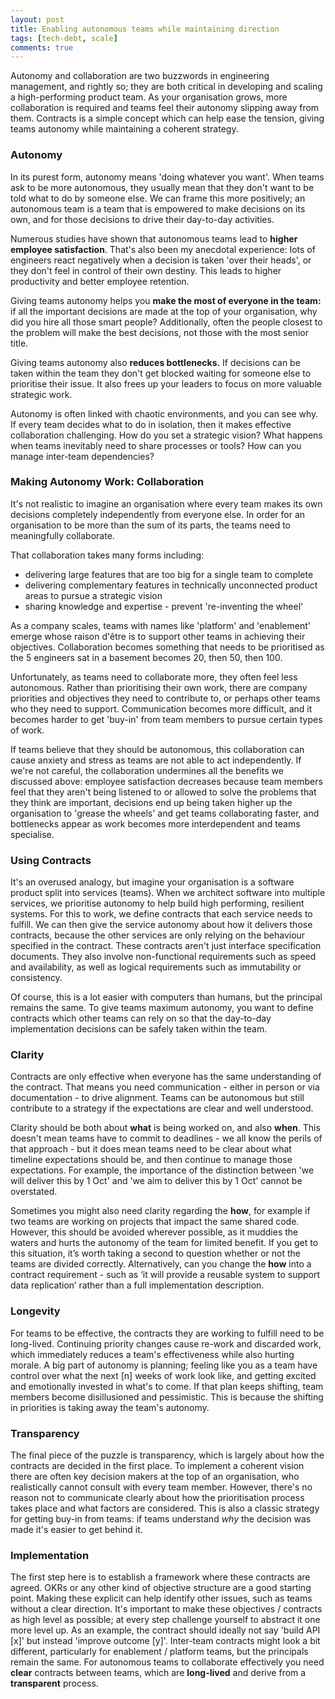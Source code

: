 ```yaml
---
layout: post
title: Enabling autonomous teams while maintaining direction
tags: [tech-debt, scale]
comments: true
---
```


Autonomy and collaboration are two buzzwords in engineering management, and rightly so; they are both
critical in developing and scaling a high-performing product team. As your organisation grows, more
collaboration is required and teams feel their autonomy slipping away from them. Contracts is a simple
concept which can help ease the tension, giving teams autonomy while maintaining a coherent strategy.

### Autonomy

In its purest form, autonomy means 'doing whatever you want'. When teams ask to be
more autonomous, they usually mean that they don't want to be told what to do by someone else.
We can frame this more positively; an autonomous team is a team that is empowered to make decisions
on its own, and for those decisions to drive their day-to-day activities.

Numerous studies have shown that autonomous teams lead to **higher employee satisfaction**. That's also
been my anecdotal experience: lots of engineers react negatively when a decision is taken 'over their
heads', or they don't feel in control of their own destiny. This leads to higher productivity and better
employee retention.

Giving teams autonomy helps you **make the most of everyone in the team:** if all the important
decisions are made at the top of your organisation, why did you hire all those smart people?
Additionally, often the people closest to the problem will make the best decisions, not
those with the most senior title.

Giving teams autonomy also **reduces bottlenecks.** If decisions can be taken within the team they
don't get blocked waiting for someone else to prioritise their issue. It also frees up your leaders
to focus on more valuable strategic work.

Autonomy is often linked with chaotic environments, and you can see why. If every team decides what
to do in isolation, then it makes effective collaboration challenging. How do you set a strategic
vision? What happens when teams inevitably need to share processes or tools? How can you manage
inter-team dependencies?

### Making Autonomy Work: Collaboration

It's not realistic to imagine an organisation where every team makes its own decisions completely
independently from everyone else. In order for an organisation to be more than the sum of its parts,
the teams need to meaningfully collaborate.

That collaboration takes many forms including:
* delivering large features that are too big for a single team to complete
* delivering complementary features in technically unconnected product areas to pursue a strategic vision
* sharing knowledge and expertise - prevent 're-inventing the wheel'

As a company scales, teams with names like 'platform' and 'enablement' emerge whose raison d'être is
to support other teams in achieving their objectives. Collaboration becomes something that needs to
be prioritised as the 5 engineers sat in a basement becomes 20, then 50, then 100.

Unfortunately, as teams need to collaborate more, they often feel less autonomous. Rather than prioritising
their own work, there are company priorities and objectives they need to contribute to, or perhaps other
teams who they need to support. Communication becomes more difficult, and it becomes harder to get
'buy-in' from team members to pursue certain types of work.

If teams believe that they should be autonomous, this collaboration can cause anxiety and stress as
teams are not able to act independently. If we're not careful, the collaboration undermines all the benefits
we discussed above: employee satisfaction decreases because team members feel that they aren't being listened
to or allowed to solve the problems that they think are important, decisions end up being taken higher up
the organisation to 'grease the wheels' and get teams collaborating faster, and bottlenecks appear as work
becomes more interdependent and teams specialise.

### Using Contracts

It's an overused analogy, but imagine your organisation is a software product split into services
(teams). When we architect software into multiple services, we prioritise autonomy to help build high
performing, resilient systems. For this to work, we define contracts that each service needs to fulfill.
We can then give the service autonomy about how it delivers those contracts, because the other services
are only relying on the behaviour specified in the contract. These contracts aren't just interface
specification documents. They also involve non-functional requirements such as speed and availability, 
as well as logical requirements such as immutability or consistency.

Of course, this is a lot easier with computers than humans, but the principal remains the same. To give
teams maximum autonomy, you want to define contracts which other teams can rely on so that the day-to-day
implementation decisions can be safely taken within the team.

### Clarity

Contracts are only effective when everyone has the same understanding of the contract. That means you 
need communication - either in person or via documentation - to drive alignment. Teams can be
autonomous but still contribute to a strategy if the expectations are clear and well understood.

Clarity should be both about **what** is being worked on, and also **when**. This doesn't mean teams
have to commit to deadlines - we all know the perils of that approach - but it does mean teams need
to be clear about what timeline expectations should be, and then continue to manage those expectations.
For example, the importance of the distinction between 'we will deliver this by 1 Oct' and 'we aim to
deliver this by 1 Oct' cannot be overstated.

Sometimes you might also need clarity regarding the **how**, for example if two teams are working on
projects that impact the same shared code. However, this should be avoided wherever possible, as it
muddies the waters and hurts the autonomy of the team for limited benefit. If you get to this situation,
it’s worth taking a second to question whether or not the teams are divided correctly. Alternatively,
can you change the **how** into a contract requirement - such as ‘it will provide a reusable system to
support data replication’ rather than a full implementation description.

### Longevity

For teams to be effective, the contracts they are working to fulfill need to be long-lived. Continuing
priority changes cause re-work and discarded work, which immediately reduces a team's effectiveness while
also hurting morale. A big part of autonomy is planning; feeling like you as a team have control over what
the next [n] weeks of work look like, and getting excited and emotionally invested in what's to come. If
that plan keeps shifting, team members become disillusioned and pessimistic. This is because the shifting
in priorities is taking away the team's autonomy.

### Transparency

The final piece of the puzzle is transparency, which is largely about how the contracts are decided in 
the first place. To implement a coherent vision there are often key decision makers at the top of an 
organisation, who realistically cannot consult with every team member. However, there's no reason not
to communicate clearly about how the prioritisation process takes place and what factors are considered.
This is also a classic strategy for getting buy-in from teams: if teams understand *why* the decision was
made it's easier to get behind it.

### Implementation

The first step here is to establish a framework where these contracts are agreed. OKRs or any other kind
of objective structure are a good starting point. Making these explicit can help identify other issues,
such as teams without a clear direction. It's important to make these objectives / contracts as high
level as possible; at every step challenge yourself to abstract it one more level up. As an example,
the contract should ideally not say 'build API [x]' but instead 'improve outcome [y]'. Inter-team
contracts might look a bit different, particularly for enablement / platform teams, but the principals
remain the same. For autonomous teams to collaborate effectively you need **clear** contracts between teams, which are
**long-lived** and derive from a **transparent** process.
